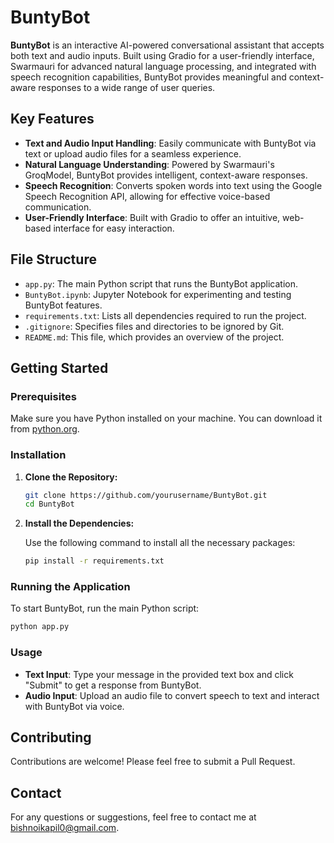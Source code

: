 
# BuntyBot

**BuntyBot** is an interactive AI-powered conversational assistant that accepts both text and audio inputs. Built using Gradio for a user-friendly interface, Swarmauri for advanced natural language processing, and integrated with speech recognition capabilities, BuntyBot provides meaningful and context-aware responses to a wide range of user queries.

## Key Features

- **Text and Audio Input Handling**: Easily communicate with BuntyBot via text or upload audio files for a seamless experience.
- **Natural Language Understanding**: Powered by Swarmauri's GroqModel, BuntyBot provides intelligent, context-aware responses.
- **Speech Recognition**: Converts spoken words into text using the Google Speech Recognition API, allowing for effective voice-based communication.
- **User-Friendly Interface**: Built with Gradio to offer an intuitive, web-based interface for easy interaction.

## File Structure

- `app.py`: The main Python script that runs the BuntyBot application.
- `BuntyBot.ipynb`: Jupyter Notebook for experimenting and testing BuntyBot features.
- `requirements.txt`: Lists all dependencies required to run the project.
- `.gitignore`: Specifies files and directories to be ignored by Git.
- `README.md`: This file, which provides an overview of the project.

## Getting Started

### Prerequisites

Make sure you have Python installed on your machine. You can download it from [python.org](https://www.python.org/downloads/).

### Installation

1. **Clone the Repository:**

   ```bash
   git clone https://github.com/yourusername/BuntyBot.git
   cd BuntyBot
   ```

2. **Install the Dependencies:**

   Use the following command to install all the necessary packages:

   ```bash
   pip install -r requirements.txt
   ```

### Running the Application

To start BuntyBot, run the main Python script:

```bash
python app.py
```

### Usage

- **Text Input**: Type your message in the provided text box and click "Submit" to get a response from BuntyBot.
- **Audio Input**: Upload an audio file to convert speech to text and interact with BuntyBot via voice.

## Contributing

Contributions are welcome! Please feel free to submit a Pull Request.


## Contact

For any questions or suggestions, feel free to contact me at [bishnoikapil0@gmail.com](bishnoikapil0@gmail.com).

